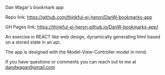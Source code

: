 Dan Wagar's bookmark app

Repo link: https://github.com/thinkful-ei-heron/DanW-bookmarks-app

GH Pages link: https://thinkful-ei-heron.github.io/DanW-bookmarks-app/

An exercise in REACT like web design, dynamically generating html based
on a stored state in an api.

The app is designed with the Model-View-Controller model in mind.

If you have questions or comments you can reach out to me at dandwagar@gmail.com
